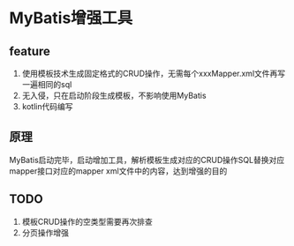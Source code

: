 # MyBatis增强工具

## feature

1. 使用模板技术生成固定格式的CRUD操作，无需每个xxxMapper.xml文件再写一遍相同的sql
2. 无入侵，只在启动阶段生成模板，不影响使用MyBatis
3. kotlin代码编写 



## 原理 

MyBatis启动完毕，启动增加工具，解析模板生成对应的CRUD操作SQL替换对应mapper接口对应的mapper xml文件中的内容，达到增强的目的



## TODO

1. 模板CRUD操作的空类型需要再次排查
2. 分页操作增强